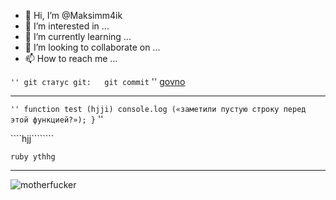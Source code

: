- 👋 Hi, I’m @Maksimm4ik
- 👀 I’m interested in ...
- 🌱 I’m currently learning ...
- 💞️ I’m looking to collaborate on ...
- 📫 How to reach me ...

<!---
Maksimm4ik/Maksimm4ik is a ✨ special ✨ repository because its `README.md` (this file) appears on your GitHub profile.
You can click the Preview link to take a look at your changes.
--->

`` ''
git статус
git:  
git commit
`` ''
[govno](https://play.google.com/store/apps/details?id=com.grymala.photoruler)

---
`` ''
function test (hjji)
  console.log («заметили пустую строку перед этой функцией?»);
}
`` ''

````hjj````````

  ```ruby ythhg ```
  
  - - - 

![motherfucker](https://meme-arsenal.com/create/meme/527483)

